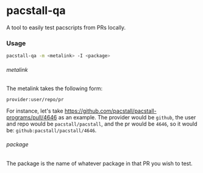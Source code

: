 # pacstall-qa

A tool to easily test pacscripts from PRs locally.

### Usage

```bash
pacstall-qa -m <metalink> -I <package>
```

###### metalink
The metalink takes the following form:

```
provider:user/repo/pr
```

For instance, let's take https://github.com/pacstall/pacstall-programs/pull/4646 as an example. The provider would be `github`, the user and repo would be `pacstall/pacstall`, and the pr would be `4646`, so it would be: `github:pacstall/pacstall/4646`.

###### package
The package is the name of whatever package in that PR you wish to test.
